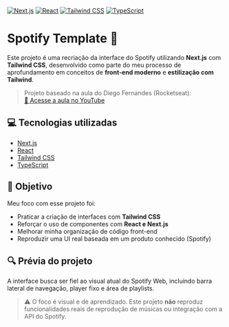 [![Next.js](https://img.shields.io/badge/Next.js-000?logo=nextdotjs&logoColor=white)](https://nextjs.org/)
[![React](https://img.shields.io/badge/React-20232a?logo=react&logoColor=61DAFB)](https://reactjs.org/)
[![Tailwind CSS](https://img.shields.io/badge/Tailwind_CSS-06B6D4?logo=tailwindcss&logoColor=white)](https://tailwindcss.com/)
[![TypeScript](https://img.shields.io/badge/TypeScript-3178c6?logo=typescript&logoColor=white)](https://www.typescriptlang.org/)
# Spotify Template 🎵

Este projeto é uma recriação da interface do Spotify utilizando **Next.js** com **Tailwind CSS**, desenvolvido como parte do meu processo de aprofundamento em conceitos de **front-end moderno** e **estilização com Tailwind**.

> Projeto baseado na aula do Diego Fernandes (Rocketseat):  
> [🔗 Acesse a aula no YouTube](https://youtu.be/YVI-q3idGiM?si=EakeoarHI0yKfqyb)

## 💻 Tecnologias utilizadas

- [Next.js](https://nextjs.org/)
- [React](https://reactjs.org/)
- [Tailwind CSS](https://tailwindcss.com/)
- [TypeScript](https://www.typescriptlang.org/)

## 🎯 Objetivo

Meu foco com esse projeto foi:

- Praticar a criação de interfaces com **Tailwind CSS**
- Reforçar o uso de componentes com **React e Next.js**
- Melhorar minha organização de código front-end
- Reproduzir uma UI real baseada em um produto conhecido (Spotify)

## 🔍 Prévia do projeto

A interface busca ser fiel ao visual atual do Spotify Web, incluindo barra lateral de navegação, player fixo e área de playlists.

> ⚠️ O foco é visual e de aprendizado. Este projeto **não** reproduz funcionalidades reais de reprodução de músicas ou integração com a API do Spotify.




